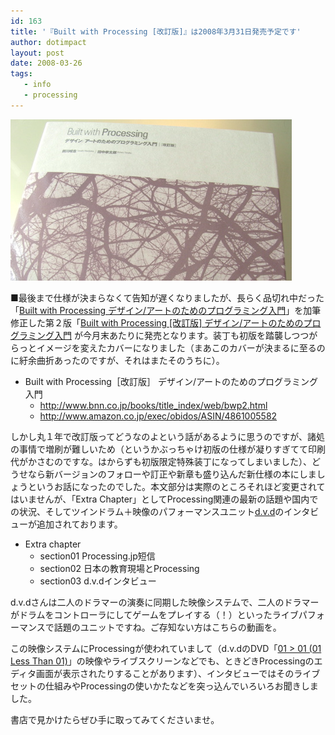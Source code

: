 ```yaml
---
id: 163
title: '『Built with Processing [改訂版]』は2008年3月31日発売予定です'
author: dotimpact
layout: post
date: 2008-03-26
tags:
   - info
   - processing
---
```

<img src="/hexo/images/wp-content/uploads/2008/03/bwp2.jpg" alt="bwp2.jpg" border="0" width="450" height="258" />

■最後まで仕様が決まらなくて告知が遅くなりましたが、長らく品切れ中だった「[Built with Processing デザイン/アートのためのプログラミング入門][1]」を加筆修正した第２版「[Built with Processing [改訂版] デザイン/アートのためのプログラミング入門][2] が今月末あたりに発売となります。装丁も初版を踏襲しつつがらっとイメージを変えたカバーになりました（まあこのカバーが決まるに至るのに紆余曲折あったのですが、それはまたそのうちに）。

  * Built with Processing［改訂版］ デザイン/アートのためのプログラミング入門 
      * <http://www.bnn.co.jp/books/title_index/web/bwp2.html>
      * <http://www.amazon.co.jp/exec/obidos/ASIN/4861005582>

しかし丸１年で改訂版ってどうなのよという話があるように思うのですが、諸処の事情で増刷が難しいため（というかぶっちゃけ初版の仕様が凝りすぎてて印刷代がかさむのですな。はからずも初版限定特殊装丁になってしまいました）、どうせなら新バージョンのフォローや訂正や新章も盛り込んだ新仕様の本にしましょうというお話になったのでした。本文部分は実際のところそれほど変更されてはいませんが、「Extra Chapter」としてProcessing関連の最新の話題や国内での状況、そしてツインドラム＋映像のパフォーマンスユニット[d.v.d][3]のインタビューが追加されております。

  * Extra chapter 
      * section01 Processing.jp短信
      * section02 日本の教育現場とProcessing
      * section03 d.v.dインタビュー

d.v.dさんは二人のドラマーの演奏に同期した映像システムで、二人のドラマーがドラムをコントローラにしてゲームをプレイする（！）といったライブパフォーマンスで話題のユニットですね。ご存知ない方はこちらの動画を。



この映像システムにProcessingが使われていまして（d.v.dのDVD「[01 > 01 (01 Less Than 01)][4]」の映像やライブスクリーンなどでも、ときどきProcessingのエディタ画面が表示されたりすることがあります）、インタビューではそのライブセットの仕組みやProcessingの使いかたなどを突っ込んでいろいろお聞きしました。

書店で見かけたらぜひ手に取ってみてくださいませ。

 [1]: http://www.bnn.co.jp/books/title_index/web/built_with_processing.html
 [2]: http://www.bnn.co.jp/books/title_index/web/bwp2.html
 [3]: http://www.dvd-3.com/
 [4]: http://www.faderbyheadz.com/release/headz105.html
